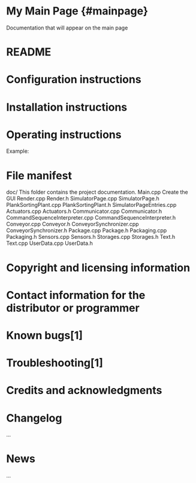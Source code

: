 My Main Page                         {#mainpage}
============

Documentation that will appear on the main page

README
=======

Configuration instructions
==========================


Installation instructions
=========================


Operating instructions
======================

Example:


File manifest
=============
doc/							This folder contains the project documentation.
Main.cpp						Create the GUI
Render.cpp
Render.h
SimulatorPage.cpp
SimulatorPage.h
PlankSortingPlant.cpp
PlankSortingPlant.h
SimulatorPageEntries.cpp
Actuators.cpp
Actuators.h
Communicator.cpp
Communicator.h
CommandSequenceInterpreter.cpp
CommandSequenceInterpreter.h
Conveyor.cpp
Conveyor.h
ConveyorSynchronizer.cpp
ConveyorSynchronizer.h
Package.cpp
Package.h
Packaging.cpp
Packaging.h
Sensors.cpp
Sensors.h
Storages.cpp
Storages.h
Text.h
Text.cpp
UserData.cpp
UserData.h

Copyright and licensing information
===================================


Contact information for the distributor or programmer
=====================================================


Known bugs[1]
=============


Troubleshooting[1]
==================


Credits and acknowledgments
===========================


Changelog
=========
...


News
====
...
